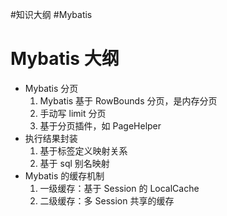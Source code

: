 #知识大纲 #Mybatis

# Mybatis 大纲

- Mybatis 分页
	1. Mybatis 基于 RowBounds 分页，是内存分页
	2. 手动写 limit 分页
	3. 基于分页插件，如 PageHelper
- 执行结果封装
	1. 基于标签定义映射关系
	2. 基于 sql 别名映射
- Mybatis 的缓存机制
	1. 一级缓存：基于 Session 的 LocalCache
	2. 二级缓存：多 Session 共享的缓存
